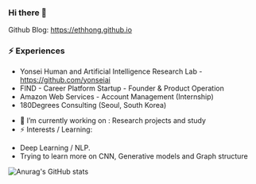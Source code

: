 ### Hi there 👋

Github Blog: https://ethhong.github.io

###  ⚡ Experiences
* Yonsei Human and Artificial Intelligence Research Lab - https://github.com/yonseiai
* FIND - Career Platform Startup - Founder & Product Operation
* Amazon Web Services - Account Management (Internship)
* 180Degrees Consulting (Seoul, South Korea)

- 🔭 I’m currently working on : Research projects and study
- ⚡ Interests / Learning:
* Deep Learning / NLP. 
* Trying to learn more on CNN, Generative models and Graph structure

![Anurag's GitHub stats](https://github-readme-stats.vercel.app/api?username=ethHong&show_icons=true&theme=radical&count_private=true)
